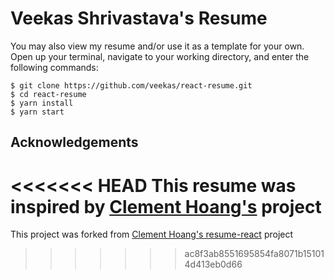 # Veekas Shrivastava's Resume

You may also view my resume and/or use it as a template for your own.
Open up your terminal, navigate to your working directory, and enter the following commands:
```
$ git clone https://github.com/veekas/react-resume.git
$ cd react-resume
$ yarn install
$ yarn start
```

## Acknowledgements
<<<<<<< HEAD
This resume was inspired by [Clement Hoang's](https://github.com/clemmy/react-resume) project
=======
This project was forked from [Clement Hoang's resume-react](https://github.com/clemmy/react-resume) project
>>>>>>> ac8f3ab8551695854fa8071b151014d413eb0d66
